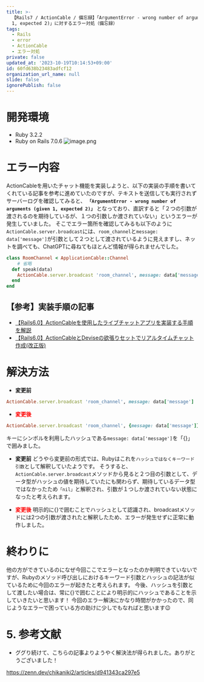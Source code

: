 ```yaml
---
title: >-
  【Rails7 / ActionCable / 備忘録】「ArgumentError - wrong number of arguments (given
  1, expected 2)」に対するエラー対処（備忘録）
tags:
  - Rails
  - error
  - ActionCable
  - エラー対処
private: false
updated_at: '2023-10-19T10:14:53+09:00'
id: 60fd638b23483adfcf12
organization_url_name: null
slide: false
ignorePublish: false
---
```



# 開発環境

- Ruby 3.2.2
- Ruby on Rails 7.0.6
![image.png](https://qiita-image-store.s3.ap-northeast-1.amazonaws.com/0/3117662/0c35f0b8-d878-485c-57c2-6468f7d40c17.png)


# エラー内容
ActionCableを用いたチャット機能を実装しようと、以下の実装の手順を書いてくれている記事を参考に進めていたのですが、テキストを送信しても実行されずサーバーログを確認してみると、
**`「ArgumentError - wrong number of arguments (given 1, expected 2)」`** 
となっており、直訳すると「２つの引数が渡されるのを期待しているが、１つの引数しか渡されていない」というエラーが発生していました。
そこでエラー箇所を確認してみるも以下のように`ActionCable.server.broadcast`には、`room_channel`と`message: data['message']`が引数として２つとして渡されているように見えますし、ネットを調べても、ChatGPTに尋ねてもほとんど情報が得られませんでした。
```Ruby:channels/room_channel.rb
class RoomChannel < ApplicationCable::Channel
    # 省略
  def speak(data)
    ActionCable.server.broadcast 'room_channel', message: data['message']
  end
end

```

【参考】実装手順の記事
----
- [【Rails6.0】ActionCableを使用したライブチャットアプリを実装する手順を解説](https://techtechmedia.com/action-cable-rails6/)
- [【Rails6.0】ActionCableとDeviseの欲張りセットでリアルタイムチャット作成(改正版)](https://qiita.com/rhiroe/items/4c4e983e34a44c5ace27)

# 解決方法
- **変更前**
```Ruby:room_channel.rb
ActionCable.server.broadcast 'room_channel', message: data['message']
```
- **<font color=red>変更後</font>**

```Ruby:room_channel.rb
ActionCable.server.broadcast 'room_channel', {message: data['message']}
```

キーにシンボルを利用したハッシュである`message: data['message']`を「{}」で囲みました。
- **変更前**
どうやら変更前の形式では、Rubyはこれを`ハッシュではなくキーワード引数`として解釈していたようです。
そうすると、`ActionCable.server.broadcast`メソッドから見ると２つ目の引数として、データ型がハッシュの値を期待していたにも関わらず、期待しているデータ型ではなかったため`「nil」`と解釈され、引数が１つしか渡されていない状態になったと考えられます。

- **<font color=red>変更後</font>**
明示的に{}で囲むことでハッシュとして認識され、broadcastメソッドには2つの引数が渡されたと解釈したため、エラーが発生せずに正常に動作しました。

# 終わりに

他の方ができているのになぜ今回ここでエラーとなったのか判明できていないですが、Rubyのメソッド呼び出しにおけるキーワード引数とハッシュの記法が似ているために今回のエラーが起きたと考えられます。
今後、ハッシュを引数として渡したい場合は、常に{}で囲むことにより明示的にハッシュであることを示していきたいと思います！
今回のエラー解決にかなり時間がかかったので、同じようなエラーで困っている方の助けに少しでもなればと思います:wink:


# 5. 参考文献

- ググり続けて、こちらの記事よりようやく解決法が得られました。ありがとうございました！

https://zenn.dev/chikaniki2/articles/d941343ca297e5

